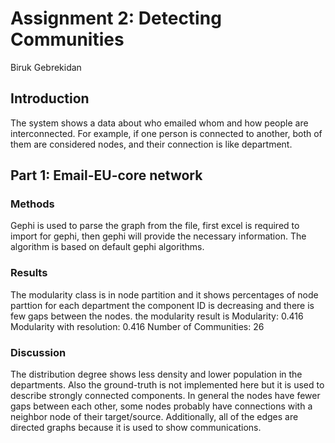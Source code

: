 # Assignment 2: Detecting Communities
Biruk Gebrekidan

## Introduction
The system shows a data about who emailed whom and how people are interconnected. For example, if one person is connected to another, both of them are considered nodes, and their connection is like department. 

## Part 1: Email-EU-core network
### Methods

Gephi is used to parse the graph from the file, first excel is required to import for gephi, then gephi will provide the necessary information. The algorithm is based on default gephi algorithms.
### Results
The modularity class is in node partition and it shows percentages of node parttion for each department the component ID is decreasing and there is few gaps between the nodes.
the modularity result is 
Modularity: 0.416
Modularity with resolution: 0.416
Number of Communities: 26

### Discussion
The distribution degree shows less density and lower population in the departments. Also the ground-truth is not implemented here but it is used to describe strongly connected components.
In general the nodes have fewer gaps between each other, some nodes probably have connections with a neighbor node of their target/source.
 Additionally, all of the edges are directed graphs because it is used to show communications.